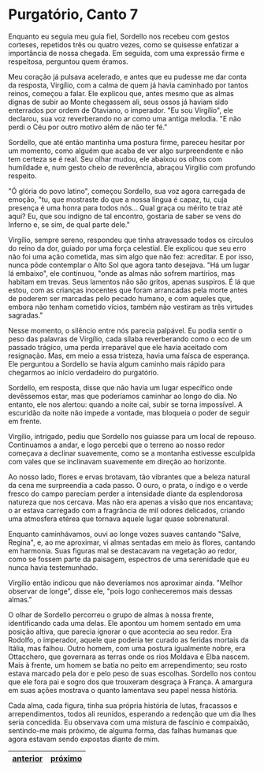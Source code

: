 # Purgatório, Canto 7

Enquanto eu seguia meu guia fiel, Sordello nos recebeu com gestos corteses, repetidos três ou quatro vezes, como se quisesse enfatizar a importância de nossa chegada. Em seguida, com uma expressão firme e respeitosa, perguntou quem éramos.

Meu coração já pulsava acelerado, e antes que eu pudesse me dar conta da resposta, Virgílio, com a calma de quem já havia caminhado por tantos reinos, começou a falar. Ele explicou que, antes mesmo que as almas dignas de subir ao Monte chegassem ali, seus ossos já haviam sido enterrados por ordem de Otaviano, o imperador. "Eu sou Virgílio", ele declarou, sua voz reverberando no ar como uma antiga melodia. "E não perdi o Céu por outro motivo além de não ter fé."

Sordello, que até então mantinha uma postura firme, pareceu hesitar por um momento, como alguém que acaba de ver algo surpreendente e não tem certeza se é real. Seu olhar mudou, ele abaixou os olhos com humildade e, num gesto cheio de reverência, abraçou Virgílio com profundo respeito.

"Ó glória do povo latino", começou Sordello, sua voz agora carregada de emoção, "tu, que mostraste do que a nossa língua é capaz, tu, cuja presença é uma honra para todos nós... Qual graça ou mérito te traz até aqui? Eu, que sou indigno de tal encontro, gostaria de saber se vens do Inferno e, se sim, de qual parte dele."

Virgílio, sempre sereno, respondeu que tinha atravessado todos os círculos do reino da dor, guiado por uma força celestial. Ele explicou que seu erro não foi uma ação cometida, mas sim algo que não fez: acreditar. E por isso, nunca pôde contemplar o Alto Sol que agora tanto desejava. "Há um lugar lá embaixo", ele continuou, "onde as almas não sofrem martírios, mas habitam em trevas. Seus lamentos não são gritos, apenas suspiros. É lá que estou, com as crianças inocentes que foram arrancadas pela morte antes de poderem ser marcadas pelo pecado humano, e com aqueles que, embora não tenham cometido vícios, também não vestiram as três virtudes sagradas."

Nesse momento, o silêncio entre nós parecia palpável. Eu podia sentir o peso das palavras de Virgílio, cada sílaba reverberando como o eco de um passado trágico, uma perda irreparável que ele havia aceitado com resignação. Mas, em meio a essa tristeza, havia uma faísca de esperança. Ele perguntou a Sordello se havia algum caminho mais rápido para chegarmos ao início verdadeiro do purgatório.

Sordello, em resposta, disse que não havia um lugar específico onde devêssemos estar, mas que poderíamos caminhar ao longo do dia. No entanto, ele nos alertou: quando a noite cai, subir se torna impossível. A escuridão da noite não impede a vontade, mas bloqueia o poder de seguir em frente.

Virgílio, intrigado, pediu que Sordello nos guiasse para um local de repouso. Continuamos a andar, e logo percebi que o terreno ao nosso redor começava a declinar suavemente, como se a montanha estivesse esculpida com vales que se inclinavam suavemente em direção ao horizonte.

Ao nosso lado, flores e ervas brotavam, tão vibrantes que a beleza natural da cena me surpreendia a cada passo. O ouro, o prata, o índigo e o verde fresco do campo pareciam perder a intensidade diante da esplendorosa natureza que nos cercava. Mas não era apenas a visão que nos encantava; o ar estava carregado com a fragrância de mil odores delicados, criando uma atmosfera etérea que tornava aquele lugar quase sobrenatural.

Enquanto caminhávamos, ouvi ao longe vozes suaves cantando "Salve, Regina", e, ao me aproximar, vi almas sentadas em meio às flores, cantando em harmonia. Suas figuras mal se destacavam na vegetação ao redor, como se fossem parte da paisagem, espectros de uma serenidade que eu nunca havia testemunhado.

Virgílio então indicou que não deveríamos nos aproximar ainda. "Melhor observar de longe", disse ele, "pois logo conheceremos mais dessas almas."

O olhar de Sordello percorreu o grupo de almas à nossa frente, identificando cada uma delas. Ele apontou um homem sentado em uma posição altiva, que parecia ignorar o que acontecia ao seu redor. Era Rodolfo, o imperador, aquele que poderia ter curado as feridas mortais da Itália, mas falhou. Outro homem, com uma postura igualmente nobre, era Ottacchero, que governara as terras onde os rios Moldava e Elba nascem. Mais à frente, um homem se batia no peito em arrependimento; seu rosto estava marcado pela dor e pelo peso de suas escolhas. Sordello nos contou que ele fora pai e sogro dos que trouxeram desgraça à França. A amargura em suas ações mostrava o quanto lamentava seu papel nessa história.

Cada alma, cada figura, tinha sua própria história de lutas, fracassos e arrependimentos, todos ali reunidos, esperando a redenção que um dia lhes seria concedida. Eu observava com uma mistura de fascínio e compaixão, sentindo-me mais próximo, de alguma forma, das falhas humanas que agora estavam sendo expostas diante de mim.

| [anterior](/b_purgatorio/6/README.md) | [próximo](/b_purgatorio/8/README.md) |
|----------|---------|